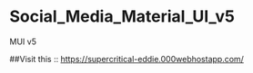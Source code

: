 # Social_Media_Material_UI_v5
MUI v5

##Visit this ::  https://supercritical-eddie.000webhostapp.com/
